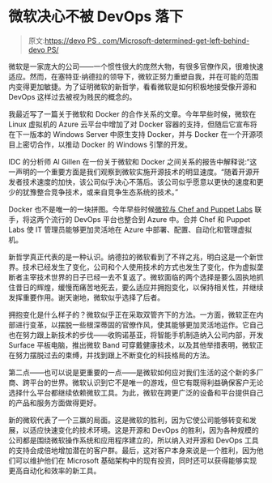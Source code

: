 # 微软决心不被 DevOps 落下

> 原文:[https://devo PS . com/Microsoft-determined-get-left-behind-devo PS/](https://devops.com/microsoft-determined-get-left-behind-devops/)

微软是一家庞大的公司——一个惯性很大的庞然大物，有很多官僚作风，很难快速适应。然而，在塞特亚·纳德拉的领导下，微软正努力重塑自我，并在可能的范围内变得更加敏捷。为了证明微软的新哲学，看看微软是如何积极地接受像开源和 DevOps 这样过去被视为贱民的概念的。

我最近写了一篇关于微软和 Docker 的合作关系的文章。今年早些时候，微软在 Linux 虚拟机的 Azure 云平台中增加了对 Docker 容器的支持，但随后它宣布将在下一版本的 Windows Server 中原生支持 Docker，并与 Docker 在一个开源项目上密切合作，以推动 Docker 的 Windows 引擎的开发。

IDC 的分析师 Al Gillen 在一份关于微软和 Docker 之间关系的报告中解释说:“这一声明的一个重要方面是我们观察到微软实施开源技术的明显速度。“随着开源开发者技术速度的加快，该公司似乎决心不落后。该公司似乎愿意以更快的速度和更少的犹豫整合竞争技术，或来自竞争生态系统的技术。”

Docker 也不是唯一的一块拼图。今年早些时候[微软与 Chef and Puppet Labs](https://devops.com/features/microsoft-bridges-gap-azure-devops/) 联手，将这两个流行的 DevOps 平台也整合到 Azure 中。合并 Chef 和 Puppet Labs 使 IT 管理员能够更加灵活地在 Azure 中部署、配置、自动化和管理虚拟机。

新哲学真正代表的是一种认识。纳德拉的微软看到了不祥之兆，明白这是一个新世界。技术已经发生了变化，公司和个人使用技术的方式也发生了变化，作为虚拟垄断者主宰技术世界的日子已经一去不复返了。微软面临的两个选择是要么固执地抓住昔日的辉煌，缓慢而痛苦地死去，要么适应并拥抱变化，以保持相关性，并继续发挥重要作用。谢天谢地，微软似乎选择了后者。

拥抱变化是什么样子的？微软似乎正在采取双管齐下的方法。一方面，微软正在内部进行变革，以摆脱一些根深蒂固的官僚作风，使其能够更加灵活地运作。它自己也在努力跟上新技术的步伐——收购诺基亚，将智能手机制造纳入公司内部，开发 Surface 平板电脑，推出微软 Band 可穿戴健康技术，以及其他举措表明，微软正在努力摆脱过去的束缚，并找到跟上不断变化的科技格局的方法。

第二点——也可以说是更重要的一点——是微软如何应对我们生活的这个新的多厂商、跨平台的世界。微软认识到它不是唯一的游戏，但它有既得利益确保客户无论选择什么平台都继续依赖微软工具。为此，微软在跨更广泛的设备和平台提供自己的产品和服务方面做得更好。

新的微软代表了一个三赢的局面。这是微软的胜利，因为它使公司能够转变和发展，以适应快速变化的技术环境。这是开源和 DevOps 的胜利，因为各种规模的公司都是围绕微软操作系统和应用程序建立的，所以纳入对开源和 DevOps 工具的支持会成倍地增加潜在的客户群。最后，这对客户本身来说是一个胜利，因为他们可以维护他们在 Microsoft 基础架构中的现有投资，同时还可以获得能够实现更高自动化和效率的新工具。
